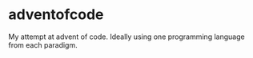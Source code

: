 # adventofcode
My attempt at advent of code. Ideally using one programming language from each paradigm.
